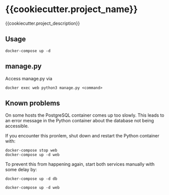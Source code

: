 # {{cookiecutter.project_name}}

{{cookiecutter.project_description}}

## Usage

```shell
docker-compose up -d
```

## manage.py

Access manage.py via

```shell
docker exec web python3 manage.py <command>
```

## Known problems

On some hosts the PostgreSQL container comes up too slowly. This leads to an
error message in the Python container about the database not being accessible.

If you encounter this pronlem, shut down and restart the Python container with:

```shell
docker-compose stop web
docker-compose up -d web
```

To prevent this from happening again, start both services manually with some delay by:

```shell
docker-compose up -d db

docker-compose up -d web
```